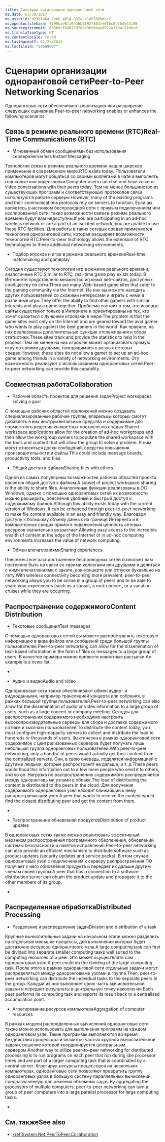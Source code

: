 ```yaml
---
title: Сценарии организации одноранговой сети
ms.date: 03/30/2017
ms.assetid: d23b1a64-2e08-4014-882a-c1dd766bdcc2
ms.openlocfilehash: 7795bae8fa9ea6b5192f16dfe616c0bf5d543c80
ms.sourcegitcommit: 6b308cf6d627d78ee36dbbae8972a310ac7fd6c8
ms.translationtype: HT
ms.contentlocale: ru-RU
ms.lasthandoff: 01/23/2019
ms.locfileid: "54669007"
---
```

# <a name="peer-to-peer-networking-scenarios"></a><span data-ttu-id="219cf-102">Сценарии организации одноранговой сети</span><span class="sxs-lookup"><span data-stu-id="219cf-102">Peer-to-Peer Networking Scenarios</span></span>
<span data-ttu-id="219cf-103">Одноранговые сети обеспечивают реализацию или расширение следующих сценариев:</span><span class="sxs-lookup"><span data-stu-id="219cf-103">Peer-to-peer networking enables or enhances the following scenarios:</span></span>  
  
## <a name="real-time-communications-rtc"></a><span data-ttu-id="219cf-104">Связь в режиме реального времени (RTC)</span><span class="sxs-lookup"><span data-stu-id="219cf-104">Real-Time Communications (RTC)</span></span>  
  
-   <span data-ttu-id="219cf-105">Мгновенный обмен сообщениями без использования сервера</span><span class="sxs-lookup"><span data-stu-id="219cf-105">Serverless Instant Messaging</span></span>  
  
 <span data-ttu-id="219cf-106">Технологии связи в режиме реального времени нашли широкое применение в современном мире.</span><span class="sxs-lookup"><span data-stu-id="219cf-106">RTC exists today.</span></span> <span data-ttu-id="219cf-107">Пользователи компьютеров могут общаться со своими коллегами в чате и выполнять голосовые или видеозвонки.</span><span class="sxs-lookup"><span data-stu-id="219cf-107">Computer users can chat and have voice or video conversations with their peers today.</span></span> <span data-ttu-id="219cf-108">Тем не менее большинство из существующих программ и соответствующих протоколов связи используют в работе серверы.</span><span class="sxs-lookup"><span data-stu-id="219cf-108">However, many of the existing programs and their communications protocols rely on servers to function.</span></span> <span data-ttu-id="219cf-109">Если вы являетесь участником беспроводной сети с прямым подключением или изолированной сети, такие возможности связи в режиме реального времени будут вам недоступны.</span><span class="sxs-lookup"><span data-stu-id="219cf-109">If you are participating in an ad-hoc wireless network or are a part of an isolated network, you are unable to use these RTC facilities.</span></span> <span data-ttu-id="219cf-110">Для работы в таких сетевых средах применяется технология одноранговой сети, которая расширяет возможности технологий RTC.</span><span class="sxs-lookup"><span data-stu-id="219cf-110">Peer-to-peer technology allows the extension of RTC technologies to these additional networking environments.</span></span>  
  
-   <span data-ttu-id="219cf-111">Подбор игроков и игра в режиме реального времени</span><span class="sxs-lookup"><span data-stu-id="219cf-111">Real-time matchmaking and gameplay</span></span>  
  
 <span data-ttu-id="219cf-112">Сегодня существуют технологии игр в режиме реального времени, аналогичные RTC.</span><span class="sxs-lookup"><span data-stu-id="219cf-112">Similar to RTC, real-time game play exists today.</span></span> <span data-ttu-id="219cf-113">В Интернете представлено множество игровых веб-сайтов, доступных сообществу по сети.</span><span class="sxs-lookup"><span data-stu-id="219cf-113">There are many Web-based game sites that cater to the gaming community via the Internet.</span></span> <span data-ttu-id="219cf-114">На них вы можете находить других пользователей со схожими интересами и играть с ними в различные игры.</span><span class="sxs-lookup"><span data-stu-id="219cf-114">They offer the ability to find other gamers with similar interests and play a game together.</span></span> <span data-ttu-id="219cf-115">Проблема состоит в том, что игровые сайты существуют только в Интернете и ориентированы на тех, кто хочет сразиться с лучшими игроками в мире.</span><span class="sxs-lookup"><span data-stu-id="219cf-115">The problem is that the game sites exist only on the Internet and are geared toward the avid gamer who wants to play against the best gamers in the world.</span></span> <span data-ttu-id="219cf-116">Как правило, на них реализованы дополнительные функции отслеживания и сбора статистики.</span><span class="sxs-lookup"><span data-stu-id="219cf-116">These sites track and provide the statistics to help in the process.</span></span> <span data-ttu-id="219cf-117">Тем не менее на них игрок не может организовать прямую игру со своими друзьями, находящимися в разных сетевых средах.</span><span class="sxs-lookup"><span data-stu-id="219cf-117">However, these sites do not allow a gamer to set up an ad-hoc game among friends in a variety of networking environments.</span></span> <span data-ttu-id="219cf-118">Эту возможность реализуют с использованием одноранговых сетей.</span><span class="sxs-lookup"><span data-stu-id="219cf-118">Peer-to-peer networking can provide this capability.</span></span>  
  
## <a name="collaboration"></a><span data-ttu-id="219cf-119">Совместная работа</span><span class="sxs-lookup"><span data-stu-id="219cf-119">Collaboration</span></span>  
  
-   <span data-ttu-id="219cf-120">Рабочие области проектов для решения задач</span><span class="sxs-lookup"><span data-stu-id="219cf-120">Project workspaces solving a goal</span></span>  
  
 <span data-ttu-id="219cf-121">С помощью рабочих областей приложений можно создавать специализированные рабочие группы, владельцы которых смогут добавлять в них инструментальные средства и содержимое для совместного решения конкретных поставленных задач.</span><span class="sxs-lookup"><span data-stu-id="219cf-121">Shared workspace applications allow for the creation of ad-hoc workgroups and then allow the workgroup owners to populate the shared workspace with the tools and content that will allow the group to solve a problem.</span></span> <span data-ttu-id="219cf-122">К ним могут относиться доски сообщений, средства повышения производительности и файлы.</span><span class="sxs-lookup"><span data-stu-id="219cf-122">This could include message boards, productivity tools, and files.</span></span>  
  
-   <span data-ttu-id="219cf-123">Общий доступ к файлам</span><span class="sxs-lookup"><span data-stu-id="219cf-123">Sharing files with others</span></span>  
  
 <span data-ttu-id="219cf-124">Одной из самых популярных возможностей рабочих областей проекта является общий доступ к файлам.</span><span class="sxs-lookup"><span data-stu-id="219cf-124">A subset of project workspace sharing is the ability to share files.</span></span> <span data-ttu-id="219cf-125">Аналогичные функции реализованы в ОС Windows, однако с помощью одноранговых сетей их возможности можно расширить, обеспечив удобный и быстрый доступ к содержимому файлов.</span><span class="sxs-lookup"><span data-stu-id="219cf-125">Although this ability exists today with the current version of Windows, it can be enhanced through peer-to-peer networking to make file content available in an easy and friendly way.</span></span> <span data-ttu-id="219cf-126">Благодаря доступу к большому объему данных на границе Интернета и в компьютерных средах прямого подключения ценность сетевых ресурсов значительно возрастает.</span><span class="sxs-lookup"><span data-stu-id="219cf-126">Allowing easy access to the incredible wealth of content at the edge of the Internet or in ad-hoc computing environments increases the value of network computing.</span></span>  
  
-   <span data-ttu-id="219cf-127">Обмен впечатлениями</span><span class="sxs-lookup"><span data-stu-id="219cf-127">Sharing experiences</span></span>  
  
 <span data-ttu-id="219cf-128">Повсеместное распространение беспроводных сетей позволяет вам постоянно быть на связи со своими коллегами или друзьями и делиться с ними впечатлениями о закате, рок-концерте или отпуске буквально на лету.</span><span class="sxs-lookup"><span data-stu-id="219cf-128">With wireless connectivity becoming more prevalent, peer-to-peer networking allows you to be online in a group of peers and to be able to share your experiences (such as a sunset, a rock concert, or a vacation cruise) while they are occurring.</span></span>  
  
## <a name="content-distribution"></a><span data-ttu-id="219cf-129">Распространение содержимого</span><span class="sxs-lookup"><span data-stu-id="219cf-129">Content Distribution</span></span>  
  
-   <span data-ttu-id="219cf-130">Текстовые сообщения</span><span class="sxs-lookup"><span data-stu-id="219cf-130">Text messages</span></span>  
  
 <span data-ttu-id="219cf-131">С помощью одноранговых сетей вы можете распространять текстовую информацию в виде файлов или сообщений среди большой группы пользователей.</span><span class="sxs-lookup"><span data-stu-id="219cf-131">Peer-to-peer networking can allow for the dissemination of text-based information in the form of files or messages to a large group of users.</span></span> <span data-ttu-id="219cf-132">В качестве примера можно привести новостные рассылки.</span><span class="sxs-lookup"><span data-stu-id="219cf-132">An example is a news list.</span></span>  
  
-  
  
-   <span data-ttu-id="219cf-133">Аудио и видео</span><span class="sxs-lookup"><span data-stu-id="219cf-133">Audio and video</span></span>  
  
 <span data-ttu-id="219cf-134">Одноранговые сети также обеспечивают обмен аудио- и видеоданными, например трансляцией концерта или собрания, в рамках большой группы пользователей.</span><span class="sxs-lookup"><span data-stu-id="219cf-134">Peer-to-peer networking can also allow for the dissemination of audio or video information to a large group of users, such as a large concert or company meeting.</span></span> <span data-ttu-id="219cf-135">Сегодня для распространения содержимого необходимо настроить высокопроизводительные серверы для сбора и доставки содержимого сотням и тысячам пользователей.</span><span class="sxs-lookup"><span data-stu-id="219cf-135">To distribute the content today, you must configure high-capacity servers to collect and distribute the load to hundreds or thousands of users.</span></span> <span data-ttu-id="219cf-136">Фактически в рамках одноранговой сети содержимое с централизованных серверов будет получать лишь небольшая группа одноранговых пользователей.</span><span class="sxs-lookup"><span data-stu-id="219cf-136">With peer-to-peer networking, only a handful of peers would actually get their content from the centralized servers.</span></span> <span data-ttu-id="219cf-137">Они, в свою очередь, поделятся информацией с другими людьми, которые распространят ее дальше, и т. д.</span><span class="sxs-lookup"><span data-stu-id="219cf-137">These peers would flood this information out to a few more people who send it to others, and so on.</span></span> <span data-ttu-id="219cf-138">Нагрузка по распространению содержимого распределяется между одноранговыми узлами в облаке.</span><span class="sxs-lookup"><span data-stu-id="219cf-138">The load of distributing the content is distributed to the peers in the cloud.</span></span> <span data-ttu-id="219cf-139">Для получения содержимого одноранговый узел находит ближайший к нему распространяющий узел.</span><span class="sxs-lookup"><span data-stu-id="219cf-139">A peer that wants to receive the content would find the closest distributing peer and get the content from them.</span></span>  
  
-  
  
-   <span data-ttu-id="219cf-140">Распространение обновлений продуктов</span><span class="sxs-lookup"><span data-stu-id="219cf-140">Distribution of product updates</span></span>  
  
 <span data-ttu-id="219cf-141">В одноранговых сетях также можно реализовать эффективный механизм распространения программного обеспечения, обновлений системы безопасности и пакетов исправления.</span><span class="sxs-lookup"><span data-stu-id="219cf-141">Peer-to-peer networking can also provide an efficient mechanism to distribute software such as product updates (security updates and service packs).</span></span> <span data-ttu-id="219cf-142">В этом случае одноранговый узел с подключением к серверу распространения ПО получает с него обновления продукта и передает их дальше другим членам своей группы.</span><span class="sxs-lookup"><span data-stu-id="219cf-142">A peer that has a connection to a software distribution server can obtain the product update and propagate it to the other members of its group.</span></span>  
  
-  
  
## <a name="distributed-processing"></a><span data-ttu-id="219cf-143">Распределенная обработка</span><span class="sxs-lookup"><span data-stu-id="219cf-143">Distributed Processing</span></span>  
  
-   <span data-ttu-id="219cf-144">Разделение и распределение задач</span><span class="sxs-lookup"><span data-stu-id="219cf-144">Division and distribution of a task</span></span>  
  
 <span data-ttu-id="219cf-145">Крупные вычислительные задачи на начальном этапе можно разделить на отдельные меньшие процессы, для выполнения которых будет достаточно ресурсов однорангового узла.</span><span class="sxs-lookup"><span data-stu-id="219cf-145">A large computing task can first be divided into separate smaller computing tasks well suited to the computing resources of a peer.</span></span> <span data-ttu-id="219cf-146">Это может осуществлять сам одноранговый узел.</span><span class="sxs-lookup"><span data-stu-id="219cf-146">A peer could do the dividing of the large computing task.</span></span> <span data-ttu-id="219cf-147">После этого в рамках одноранговой сети отдельные задачи могут распределяться между одноранговыми узлами в группе.</span><span class="sxs-lookup"><span data-stu-id="219cf-147">Then, peer-to-peer networking can distribute the individual tasks to the separate peers in the group.</span></span> <span data-ttu-id="219cf-148">Каждый из них выполняет свою часть вычислительной задачи и передает результаты в центральную точку накопления.</span><span class="sxs-lookup"><span data-stu-id="219cf-148">Each peer performs its computing task and reports its result back to a centralized accumulation point.</span></span>  
  
-   <span data-ttu-id="219cf-149">Агрегирование ресурсов компьютера</span><span class="sxs-lookup"><span data-stu-id="219cf-149">Aggregation of computer resources</span></span>  
  
 <span data-ttu-id="219cf-150">В рамках модели распределенных вычислений одноранговые сети также можно использовать для выполнения программ на каждом одноранговом узле. Такие программы выполняются во время бездействия процессора и являются частью крупной вычислительной задачи, решение которой координируется центральным сервером.</span><span class="sxs-lookup"><span data-stu-id="219cf-150">Another way to utilize peer-to-peer networking for distributed processing is to run programs on each peer that run during idle processor times and are part of a larger computing task that is coordinated by a central server.</span></span> <span data-ttu-id="219cf-151">Агрегируя ресурсы процессоров на нескольких компьютерах, одноранговые сети позволяют превратить группу одноранговых узлов в большую систему параллельных вычислений, предназначенную для решения объемных задач.</span><span class="sxs-lookup"><span data-stu-id="219cf-151">By aggregating the processors of multiple computers, peer-to-peer networking can turn a group of peer computers into a large parallel processor for large computing tasks.</span></span>  
  
-  
  
## <a name="see-also"></a><span data-ttu-id="219cf-152">См. также</span><span class="sxs-lookup"><span data-stu-id="219cf-152">See also</span></span>
- <xref:System.Net.PeerToPeer.Collaboration>
